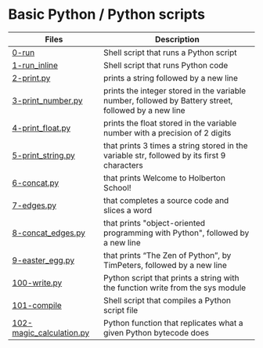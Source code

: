 # Basic Python / Python scripts

Files | Description
----- | -----------
[0-run](./0-run) | Shell script that runs a Python script
[1-run_inline](./1-run_inline) | Shell script that runs Python code
[2-print.py](./2-print.py) | prints a string followed by a new line
[3-print_number.py](./3-print_number.py) | prints the integer stored in the variable number, followed by Battery street, followed by a new line
[4-print_float.py](./4-print_float.py) | prints the float stored in the variable number with a precision of 2 digits
[5-print_string.py](./5-print_string.py) | that prints 3 times a string stored in the variable str, followed by its first 9 characters
[6-concat.py](./6-concat.py) | that prints Welcome to Holberton School!
[7-edges.py](./7-edges.py) | that completes a source code and slices a word
[8-concat_edges.py](./8-concat_edges.py) | that prints "object-oriented programming with Python", followed by a new line
[9-easter_egg.py](./9-easter_egg.py) | that prints “The Zen of Python”, by TimPeters, followed by a new line
[100-write.py](./100-write.py) | Python script that prints a string with the function write from the sys module
[101-compile](./101-compile) | Shell script that compiles a Python script file
[102-magic_calculation.py](./102-magic_calculation.py) | Python function that replicates what a given Python bytecode does

